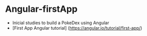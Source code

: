 # Angular-firstApp
- Inicial studies to build a PokeDex using Angular
- [First App Angular tutorial] (https://angular.io/tutorial/first-app/)
